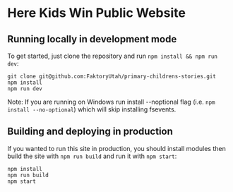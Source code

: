# Here Kids Win Public Website

## Running locally in development mode

To get started, just clone the repository and run `npm install && npm run dev`:

    git clone git@github.com:FaktoryUtah/primary-childrens-stories.git
    npm install
    npm run dev

Note: If you are running on Windows run install --noptional flag (i.e. `npm install --no-optional`) which will skip installing fsevents.

## Building and deploying in production

If you wanted to run this site in production, you should install modules then build the site with `npm run build` and run it with `npm start`:

    npm install
    npm run build
    npm start
